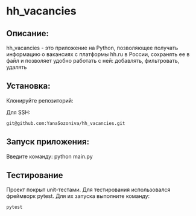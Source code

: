 # hh_vacancies

## Описание:

hh_vacancies - это приложение на Python, позволяющее получать информацию о вакансиях с платформы hh.ru в России, 
сохранять ее в файл и позволяет удобно работать с ней: добавлять, фильтровать, удалять

## Установка:

Клонируйте репозиторий:

Для SSH:
```
git@github.com:YanaSozoniva/hh_vacancies.git

```

## Запуск приложения:

Введите команду: python main.py

## Тестирование
Проект покрыт unit-тестами. Для тестирования использовался фреймворк pytest. 
Для их запуска выполните команду:
```
pytest
```